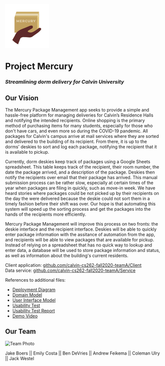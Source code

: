 ![Mercury logo](https://github.com/calvin-cs262-fall2020-teamA/Project/blob/master/assets/logo.png)

# Project Mercury

### *Streamlining dorm delivery for Calvin University*

## Our Vision

The Mercury Package Management app seeks to provide a simple and hassle-free platform for managing deliveries for Calvin’s Residence Halls and notifying the intended recipients. Online shopping is the primary method of purchasing items for many students, especially for those who don't have cars, and even more so during the COVID-19 pandemic. All packages for Calvin's campus arrive at mail services where they are sorted and delivered to the building of its recipient. From there, it is up to the dorms' deskies to sort and log each package, notifying the recipient that it is available to pickup.

Currently, dorm deskies keep track of packages using a Google Sheets spreadsheet. This table keeps track of the recipient, their room number, the date the package arrived, and a description of the package. Deskies then notify the recipients over email that their package has arrived. This manual submission process can be rather slow, especially at certain times of the year when packages are filing in quickly, such as move-in week. We have heard stories where packages could be not picked up by their recipients on the day the were delivered because the deskie could not sort them in a timely fashion before their shift was over. Our hope is that automating this system will speed up the sorting process and get the packages into the hands of the recipients more efficiently. 

Mercury Package Management will improve this process on two fronts: the deskie interface and the recipient interface. Deskies will be able to quickly enter package information with the assitance of automation from the app, and recipients will be able to view packages that are available for pickup. Instead of relying on a spreadsheet that has no quick way to lookup and enter data, a database will be used to store package information and status, as well as information about the building's current residents.  

Client application: [github.com/calvin-cs262-fall2020-teamA/Client](https://github.com/emily-costa/Mercury/tree/master/Client)  
Data service: [github.com/calvin-cs262-fall2020-teamA/Service](https://github.com/emily-costa/Mercury/tree/master/Service)

References to additional files:
- [Deployment Diagram](https://github.com/emily-costa/Mercury/blob/master/Project/DeploymentDiagram.md)
- [Domain Model](https://github.com/emily-costa/Mercury/blob/master/Project/DomainModel.png)
- [User Interface Model](https://github.com/emily-costa/Mercury/blob/master/Project/UIModel.png)
- [Usability Test](https://github.com/emily-costa/Mercury/blob/master/Project/UsabilityTest.md)
- [Usability Test Report](https://github.com/emily-costa/Mercury/blob/master/Project/UsabilityReport.md)
- [Demo Video](https://www.youtube.com/watch?v=0Eu9VR7sskQ&feature=youtu.be) 

## Our Team

![Team Photo](https://github.com/emily-costa/Mercury/blob/master/Project/GroupATeamPhoto.jpg)

Jake Boers || Emily Costa || Ben DeVries || Andrew Feikema || Coleman Ulry || Jack Westel  
